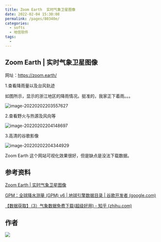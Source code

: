 ```yaml
---
title: Zoom Earth  实时气象卫星图像
date: 2022-02-04 15:30:08
permalink: /pages/80340e/
categories:
  - softs
  - 地信软件
tags:
  - 
---
```

## Zoom Earth | 实时气象卫星图像

网址：https://zoom.earth/

1.查看降雨量以及台风轨迹

如图所示，显示的浙江地区的降雨情况。挺准的，我家正下着雨。。。

![image-20220202203557627](https://cdn.jsdelivr.net/gh/yunxingluoyun/blog-img/image-20220202203557627.png)

2.查看野火与热源及风向等

![image-20220202204148697](https://cdn.jsdelivr.net/gh/yunxingluoyun/blog-img/image-20220202204148697.png)

3.高清的谷歌影像

![image-20220202204344929](https://cdn.jsdelivr.net/gh/yunxingluoyun/blog-img/image-20220202204344929.png)

Zoom Earth 这个网站可视化效果很好，但是缺点是没法下载数据。



## 参考资料

[Zoom Earth | 实时气象卫星图像](https://zoom.earth/)

[GPM：全球降水测量 (GPM) v6 | 地球引擎数据目录 | 谷歌开发者 (google.com)](https://developers.google.com/earth-engine/datasets/catalog/NASA_GPM_L3_IMERG_V06#bands)

[【数据获取】（3）气象数据免费下载(超级好用) - 知乎 (zhihu.com)](https://zhuanlan.zhihu.com/p/378693127)

## 作者

![](https://cdn.jsdelivr.net/gh/yunxingluoyun/blog-img/QQ截图20211120002727.png)